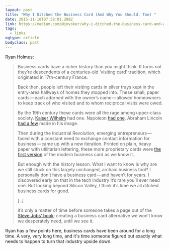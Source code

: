 ```yaml
---
layout: post 
title: "Why I Ditched the Business Card (And Why You Should, Too) " 
date: 2015-11-18T07:38:01.208Z 
link: https://medium.com/@invoker/why-i-ditched-the-business-card-and-why-you-should-too-d203ae93d9d2 
tags:
  - links
ogtype: article 
bodyclass: post 
---
```


Ryan Holmes:

> Business cards have a richer history than you might think. It turns out they’re descendents of a centuries-old ‘visiting card’ tradition, which originated in 17th-century France. 
> 
> Back then, people left their visiting cards in silver trays kept in the entry-area hallways of homes they stopped into. These small, paper cards — each adorned with the owner’s name — allowed homeowners to keep track of who visited and to whom reciprocal visits were owed. 
> 
> By the 19th century these cards were all the rage among upper-class society. [Kaiser Wilhelm](https://en.wikipedia.org/wiki/Visiting_card#/media/File:Visiting_Card_of_Kaiser_Wilhelm.jpg) had one. Napoleon [had one](https://en.wikipedia.org/wiki/Carte_de_visite#/media/File:Napoleon_III,_CDV_by_Disderi,_1859-retouch.jpg). Abraham Lincoln [had a few](http://www.philaprintshop.com/images/linccdv04.jpg) made in his image.
> 
> Then during the Industrial Revolution, emerging entrepreneurs — faced with a constant need to exchange contact information for business — came up with a new iteration. Printed on plain, heavy paper with utilitarian lettering, these more proprietary cards were [the first version](https://paysavvy.com/history-business-card/) of the modern business card as we know it.
> 
> But enough with the history lesson. What I want to know is why are we still stuck on this largely unchanged, archaic business tool? I personally don’t have a business card — and haven’t for years. I discovered early on that in the tech industry it’s rare you’ll ever need one. But looking beyond Silicon Valley, I think it’s time we all ditched business cards for good.
>
> [..]
> 
> it’s only a matter of time before someone takes a page out of the [Steve Jobs’ book](http://www.businessweek.com/1998/21/b3579165.htm): creating a business card alternative we won’t know we desperately need, until we see it.

Ryan has a few points here, business cards have been around for a long time. A very, very long time, and it's time someone figured out exactly what needs to happen to turn that industry upside down.
